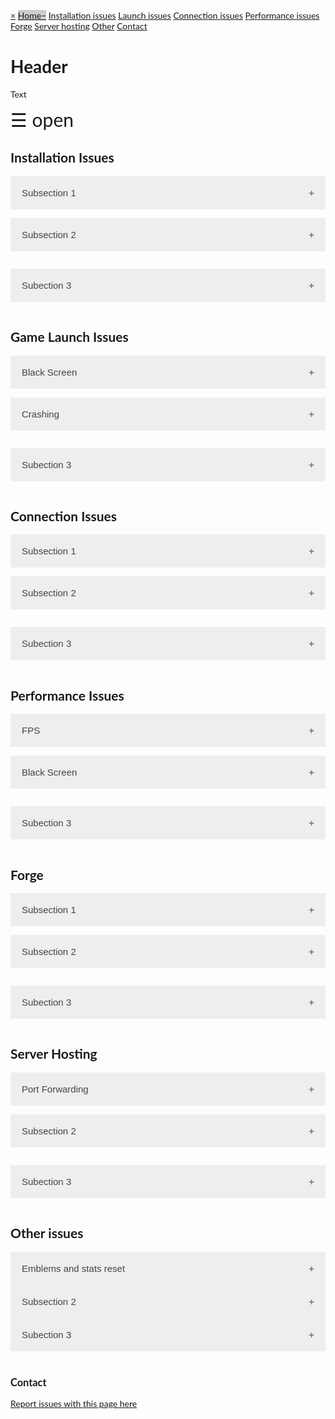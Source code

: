 <head>
<meta name="viewport" content="width=device-width, initial-scale=1">
<style>
body {
    font-family: "Lato", sans-serif;
}

.sidenav {
    height: 100%;
    width: 0;
    position: fixed;
    z-index: 1;
    top: 0;
    left: 0;
    background-color: #111;
    overflow-x: hidden;
    transition: 0.5s;
    padding-top: 60px;
}

.sidenav a {
    padding: 8px 8px 8px 32px;
    text-decoration: none;
    font-size: 25px;
    color: #818181;
    display: block;
    transition: 0.3s;
}

.sidenav a:hover {
    color: #f1f1f1;
}

.sidenav .closebtn {
    position: absolute;
    top: 0;
    right: 25px;
    font-size: 36px;
    margin-left: 50px;
}

@media screen and (max-height: 450px) {
  .sidenav {padding-top: 15px;}
  .sidenav a {font-size: 18px;}
}
</style>
</head>
<body>

<div id="mySidenav" class="sidenav">
  <a href="javascript:void(0)" class="closebtn" onclick="closeNav()">&times;</a>
  <a href="#home" class="active">Home</a>
  <a href="#install">Installation issues</a>
  <a href="#launch">Launch issues</a>
  <a href="#connect">Connection issues</a>
  <a href="#performance">Performance issues</a>
  <a href="#forge">Forge</a>
  <a href="#hosting">Server hosting</a>
  <a href="#hosting">Other</a>
  <a href="#contact">Contact</a>
</div>

<h1>Header</h1>
<p>Text</p>
<span style="font-size:30px;cursor:pointer" onclick="openNav()">&#9776; open</span>

<script>
function openNav() {
    document.getElementById("mySidenav").style.width = "250px";
}

function closeNav() {
    document.getElementById("mySidenav").style.width = "0";
}
</script>
     
</body>

<head>
<meta name="viewport" content="width=device-width, initial-scale=1">

<style>
.accordion {
    background-color: #eee;
    color: #444;
    cursor: pointer;
    padding: 18px;
    width: 100%;
    border: none;
    text-align: left;
    outline: none;
    font-size: 15px;
    transition: 0.4s;
}

.active, .accordion:hover {
    background-color: #ccc;
}

.accordion:after {
    content: '\002B';
    color: #777;
    font-weight: bold;
    float: right;
    margin-left: 5px;
}

.active:after {
    content: "\2212";
}

.panel {
    padding: 0 18px;
    background-color: white;
    max-height: 0;
    overflow: hidden;
    transition: max-height 0.2s ease-out;
}
</style>
</head>


<body>
<div id="install" class="menu-category">
<h2 class="menu-category-name">Installation Issues</h2>
</div>
<button class="accordion">Subsection 1</button>
<div class="panel">
  <p> subtext </p>
</div>

<button class="accordion">Subsection 2</button>
<div class="panel">
  <p> subtext </p>
</div>

<button class="accordion">Subection 3</button>
<div class="panel">
  <p> subtext </p>
</div>



<div id="launch" class="menu-category">
<h2 class="menu-category-name">Game Launch Issues</h2>
</div>
<button class="accordion">Black Screen</button>
<div class="panel">
  <p> Black screen on first launch: Steam or other overlays crash it. First time playing? Post your CPU and GPU models.</p>
</div>

<button class="accordion">Crashing</button>
<div class="panel">
  <p> If your game is crashing, make sure the file path to the Halo Online folder doesn't contain any characters like ä or ö </p>
</div>

<button class="accordion">Subection 3</button>
<div class="panel">
  <p> subtext </p>
</div>



<div id="connect" class="menu-category">
<h2 class="menu-category-name">Connection Issues</h2>
</div>
<button class="accordion">Subsection 1</button>
<div class="panel">
  <p> subtext </p>
</div>

<button class="accordion">Subsection 2</button>
<div class="panel">
  <p> subtext </p>
</div>

<button class="accordion">Subection 3</button>
<div class="panel">
  <p> subtext </p>
</div>



<div id="performance" class="menu-category">
<h2 class="menu-category-name">Performance Issues</h2>
</div>
<button class="accordion">FPS</button>
<div class="panel">
 <ul>
  <li>In graphic settings, change the FPS fix setting and restart the game.</li>
  <li>In Console (F1 key) change the Game.FPSlimiter value and restart the game.</li>
  <li>Overlays crash on decrease fps. (discord, steam, etc)</li>
  <li> right click eldorado -> properties; "disable full screen optimizations" </li> 
</ul> 
</div>

<button class="accordion">Black Screen</button>
<div class="panel">
  <p> Black screen with scoreboard up: in console (F1 key) type game.stop </p>
</div>

<button class="accordion">Subection 3</button>
<div class="panel">
  <p> subtext </p>
</div>



<div id="forge" class="menu-category">
<h2 class="menu-category-name">Forge</h2>
</div>
<button class="accordion">Subsection 1</button>
<div class="panel">
  <p> subtext </p>
</div>

<button class="accordion">Subsection 2</button>
<div class="panel">
  <p> subtext </p>
</div>

<button class="accordion">Subection 3</button>
<div class="panel">
  <p> subtext </p>
</div>


<div id="hosting" class="menu-category">
<h2 class="menu-category-name">Server Hosting</h2>
</div>
<button class="accordion">Port Forwarding</button>
<div class="panel">
<ul>  
  <li><a href="https://www.reddit.com/r/HaloOnline/comments/8e93i4/halo_online_eldewrito_port_forwarding_in_depth/"> Comprehensive port forwarding guide </a></li>
   <li> <img src="https://i.imgur.com/WpMah4I.png" 
             alt="Simple Guide" /> </li> 
</ul>
</div>

<button class="accordion">Subsection 2</button>
<div class="panel">
  <p> subtext </p>
</div>

<button class="accordion">Subection 3</button>
<div class="panel">
  <p> subtext </p>
</div>



<div id="other" class="menu-category">
<h2 class="menu-category-name">Other issues</h2>
</div>
<button class="accordion">Emblems and stats reset</button>
<div class="panel">
  <ol>
      <li> Press Win + R from desktop to open run dialog box </li>
      <li> Type "%localappdata%" with no quotes then press enter. </li>
      <li> Navigate to the ElDewrito folder (...AppData\Local\ElDewrito) </li>
      <li> Right click keys.cfg and click "Copy" </li>
      <li> Navigate to wherever you've saved eldorado and then paste file in the root folder. (the one that has the ElDorado.exe application). </li>
      <li> Rename the file to autoexec.cfg </li>
      <li> If you delete that autoexec, you will loose your stats again </li>
    </ol>
</div>
<button class="accordion">Subsection 2</button>
<div class="panel">
  <p> subtext </p>
</div>
<button class="accordion">Subection 3</button>
<div class="panel">
  <p> subtext </p>
</div>


<script>
var acc = document.getElementsByClassName("accordion");
var i;
for (i = 0; i < acc.length; i++) {
  acc[i].addEventListener("click", function() {
    this.classList.toggle("active");
    var panel = this.nextElementSibling;
    if (panel.style.maxHeight){
      panel.style.maxHeight = null;
    } else {
      panel.style.maxHeight = panel.scrollHeight + "px";
    } 
  });
}
</script>

<br>

<div id="contact" class="menu-category">
<h3 class="menu-category-name">Contact</h3>
<p><a href="https://github.com/eldewritohelp/eldewritohelp.github.io/issues">Report issues with this page here</a></p>
</div>

              
          
